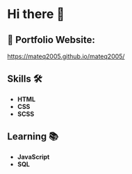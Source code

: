 # Hi there 👋

## 🔗 Portfolio Website:

https://mateq2005.github.io/mateq2005/

## Skills 🛠️

- **HTML**
- **CSS**
- **SCSS**

## Learning 📚

- **JavaScript**
- **SQL**

